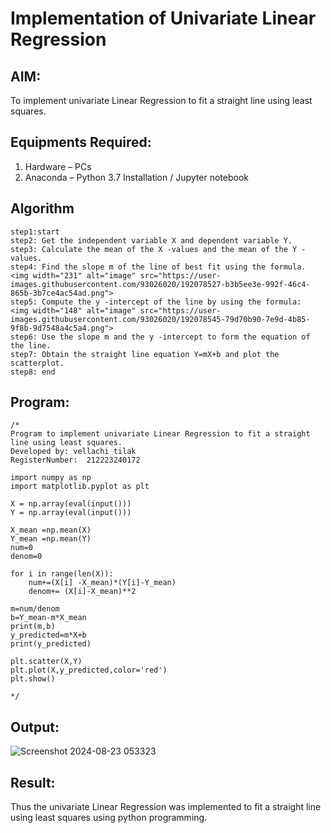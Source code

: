 # Implementation of Univariate Linear Regression
## AIM:
To implement univariate Linear Regression to fit a straight line using least squares.

## Equipments Required:
1. Hardware – PCs
2. Anaconda – Python 3.7 Installation / Jupyter notebook

## Algorithm
```
step1:start
step2: Get the independent variable X and dependent variable Y.
step3: Calculate the mean of the X -values and the mean of the Y -values.
step4: Find the slope m of the line of best fit using the formula. 
<img width="231" alt="image" src="https://user-images.githubusercontent.com/93026020/192078527-b3b5ee3e-992f-46c4-865b-3b7ce4ac54ad.png">
step5: Compute the y -intercept of the line by using the formula:
<img width="148" alt="image" src="https://user-images.githubusercontent.com/93026020/192078545-79d70b90-7e9d-4b85-9f8b-9d7548a4c5a4.png">
step6: Use the slope m and the y -intercept to form the equation of the line.
step7: Obtain the straight line equation Y=mX+b and plot the scatterplot.
step8: end
```
## Program:
```
/*
Program to implement univariate Linear Regression to fit a straight line using least squares.
Developed by: vellachi tilak  
RegisterNumber:  212223240172
```
```
import numpy as np
import matplotlib.pyplot as plt

X = np.array(eval(input()))
Y = np.array(eval(input()))
             
X_mean =np.mean(X)
Y_mean =np.mean(Y)
num=0
denom=0

for i in range(len(X)):
    num+=(X[i] -X_mean)*(Y[i]-Y_mean)
    denom+= (X[i]-X_mean)**2
             
m=num/denom
b=Y_mean-m*X_mean
print(m,b)
y_predicted=m*X+b
print(y_predicted)

plt.scatter(X,Y)
plt.plot(X,y_predicted,color='red')
plt.show()

*/
```

## Output:
![Screenshot 2024-08-23 053323](https://github.com/user-attachments/assets/85b541bf-f5f2-4704-a55e-52feaba7f160)




## Result:
Thus the univariate Linear Regression was implemented to fit a straight line using least squares using python programming.
